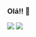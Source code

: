 ### Olá!! 👋

<div>
  <img src="https://github-readme-stats.vercel.app/api?username=JRcalado&show_icons=true&theme=radical&include_all_commits=true&count_private=true&show_owner=true">
  <img src="https://github-readme-stats.vercel.app/api/top-langs?username=JRcalado&show_icons=true&theme=radical&include_all_commits=true&count_private=true">
</div>
  
